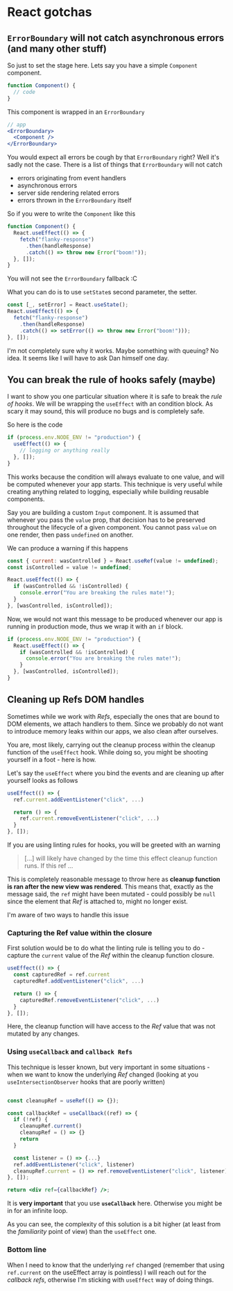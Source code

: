 # React gotchas

## `ErrorBoundary` will not catch asynchronous errors (and many other stuff)

So just to set the stage here. Lets say you have a simple `Component` component.

```jsx
function Component() {
  // code
}
```

This component is wrapped in an `ErrorBoundary`

```jsx
// app
<ErrorBoundary>
  <Component />
</ErrorBoundary>
```

You would expect all errors be cough by that `ErrorBoundary` right? Well it's sadly not the case.
There is a list of things that `ErrorBoundary` will not catch

- errors originating from event handlers
- asynchronous errors
- server side rendering related errors
- errors thrown in the `ErrorBoundary` itself

So if you were to write the `Component` like this

```jsx
function Component() {
  React.useEffect(() => {
    fetch("flanky-response")
      .then(handleResponse)
      .catch(() => throw new Error("boom!"));
  }, []);
}
```

You will not see the `ErrorBoundary` fallback :C

What you can do is to use `setState`s second parameter, the setter.

```jsx
const [_, setError] = React.useState();
React.useEffect(() => {
  fetch("flanky-response")
    .then(handleResponse)
    .catch(() => setError(() => throw new Error("boom!")));
}, []);
```

I'm not completely sure why it works. Maybe something with queuing? No idea. It seems like I will have to ask Dan himself one day.

## You can break the rule of hooks safely (maybe)

I want to show you one particular situation where it is safe to break the _rule of hooks_.
We will be wrapping the `useEffect` with an condition block. As scary it may sound, this will produce no bugs and is completely safe.

So here is the code

```jsx
if (process.env.NODE_ENV != "production") {
  useEffect(() => {
    // logging or anything really
  }, []);
}
```

This works because the condition will always evaluate to one value, and will be computed whenever your app starts.
This technique is very useful while creating anything related to logging, especially while building reusable components.

Say you are building a custom `Input` component.
It is assumed that whenever you pass the `value` prop, that decision has to be preserved throughout the lifecycle of a given component.
You cannot pass `value` on one render, then pass `undefined` on another.

We can produce a warning if this happens

```js
const { current: wasControlled } = React.useRef(value != undefined);
const isControlled = value != undefined;

React.useEffect(() => {
  if (wasControlled && !isControlled) {
    console.error("You are breaking the rules mate!");
  }
}, [wasControlled, isControlled]);
```

Now, we would not want this message to be produced whenever our app is running in production mode, thus we wrap it with an `if` block.

```jsx
if (process.env.NODE_ENV != "production") {
  React.useEffect(() => {
    if (wasControlled && !isControlled) {
      console.error("You are breaking the rules mate!");
    }
  }, [wasControlled, isControlled]);
}
```

## Cleaning up Refs DOM handles

Sometimes while we work with _Refs_, especially the ones that are bound to DOM elements, we
attach handlers to them. Since we probably do not want to introduce memory leaks within our apps, we also clean after ourselves.

You are, most likely, carrying out the cleanup process within the cleanup function of the `useEffect` hook.
While doing so, you might be shooting yourself in a foot - here is how.

Let's say the `useEffect` where you bind the events and are cleaning up after yourself looks as follows

```jsx
useEffect(() => {
  ref.current.addEventListener("click", ...)

  return () => {
    ref.current.removeEventListener("click", ...)
  }
}, []);
```

If you are using linting rules for hooks, you will be greeted with an warning

> [...] will likely have changed by the time this effect cleanup function runs. If this ref ...

This is completely reasonable message to throw here as **cleanup function is ran after the new view was rendered**.
This means that, exactly as the message said, the `ref` might have been mutated - could possibly be `null` since the element that _Ref_ is attached to,
might no longer exist.

I'm aware of two ways to handle this issue

### Capturing the Ref value within the closure

First solution would be to do what the linting rule is telling you to do - capture the `current` value of the _Ref_ within the cleanup function closure.

```jsx
useEffect(() => {
  const capturedRef = ref.current
  capturedRef.addEventListener("click", ...)

  return () => {
    capturedRef.removeEventListener("click", ...)
  }
}, []);
```

Here, the cleanup function will have access to the _Ref_ value that was not mutated by any changes.

### Using `useCallback` and `callback Refs`

This technique is lesser known, but very important in some situations - when we want to know the underlying _Ref_ changed (looking at you `useIntersectionObserver` hooks that are poorly written)

```jsx

const cleanupRef = useRef(() => {});

const callbackRef = useCallback((ref) => {
  if (!ref) {
    cleanupRef.current()
    cleanupRef = () => {}
    return
  }

  const listener = () => {...}
  ref.addEventListener("click", listener)
  cleanupRef.current = () => ref.removeEventListener("click", listener)
}, []);

return <div ref={callbackRef} />;
```

It is **very important** that you use **`useCallback`** here. Otherwise you might be in for an infinite loop.

As you can see, the complexity of this solution is a bit higher (at least from the _familiarity_ point of view) than the `useEffect` one.

### Bottom line

When I need to know that the underlying `ref` changed (remember that using `ref.current` on the useEffect array is pointless) I will reach out for the
_callback refs_, otherwise I'm sticking with `useEffect` way of doing things.
